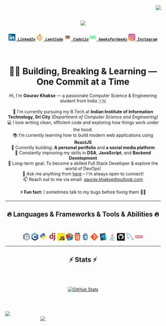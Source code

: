 <img align="right" src="https://visitor-badge.laobi.icu/badge?page_id=VoyagerX21.VoyagerX21">

<h1 align="center">
  <a href="https://git.io/typing-svg">
    <img src="https://readme-typing-svg.herokuapp.com?lines=Hello%2C%20Curious%20Minds!%20%F0%9F%91%8B;This%20is%20Gourav%20Khakse....;Nice%20to%20meet%20you!&center=true&size=30" />
  </a>
</h1>

<h5 align="center">
  <code><a href="https://www.linkedin.com/in/gourav-khakse-586337216/" title="LinkedIn Profile"><img width="22" src="images/linkedin.svg"> LinkedIn</a></code>
  <code><a href="https://leetcode.com/u/khakse_0003/" title="Leetcode Profile"><img width="22" src="images/leetcode.svg"> LeetCode</a></code>
  <code><a href="https://codolio.com/profile/VoyagerX21" title="Codolio Profile"><img width="22" src="images/codolio.png"> Codolio</a></code>
  <code><a href="https://www.geeksforgeeks.org/user/voyager21/" title="GeeksForGeeks Profile"><img width="22" src="images/gfg.svg"> GeeksForGeeks</a></code>
  <code><a href="https://www.instagram.com/_gaurav.khakse_/" title="Instagram Profile"><img width="22" src="images/instagram.svg"> Instagram</a></code>
</h5>
<br>
<h1 align="center">👨‍💻 Building, Breaking & Learning — One Commit at a Time</h1>

<p align="center">
  Hi, I'm <strong>Gourav Khakse</strong> — a passionate Computer Science & Engineering student from India 🇮🇳
  <br><br>
  🔬 I'm currently pursuing my B.Tech at <strong>Indian Institute of Information Technology, Sri City</strong>  
  <em>(Department of Computer Science and Engineering)</em>
  <br>
  💻 I love writing clean, efficient code and exploring how things work under the hood.
  <br>
  📚 I’m currently learning how to build modern web applications using <strong>ReactJS</strong>
  <br>
  🚧 Currently building: <strong>A personal portfolio</strong> and <strong>a social media platform</strong>
  <br>
  🌱 Constantly improving my skills in <strong>DSA</strong>, <strong>JavaScript</strong>, and <strong>Backend Development</strong>
  <br>
  🧠 Long-term goal: To become a skilled Full Stack Developer & explore the world of DevOps!
  <br>
  💬 Ask me anything from <a href="https://github.com/VoyagerX21/VoyagerX21/issues" title="Issues">here</a> – I'm always open to connect!
  <br>
  📫 Reach out to me via email: <a href="mailto:gaurav.khakse@outlook.com">gaurav.khakse@outlook.com</a>
  <br><br>
  <strong>⚡ Fun fact:</strong> I sometimes talk to my bugs before fixing them 🐞😂
</p>

<hr>
<h2 align="center">🔥 Languages & Frameworks & Tools & Abilities 🔥</h2>
<br>
<p align="center">
  <code><img title="C" height="25" src="images/c.svg"></code>
  <code><img title="C++" height="25" src="images/cpp.svg"></code>
  <code><img title="Python" height="25" src="images/python-original.svg"></code>
  <code><img title="Django" height="25" src="images/django.svg"></code>
  <code><img title="Javascript" height="25" src="images/javascript.svg"></code>
  <code><img title="Problem Solving" height="25" src="images/problemSolving.png"></code>
  <code><img title="HTML5" height="25" src="images/html5.svg"></code>
  <code><img title="CSS" height="25" src="images/css.svg"></code>
  <code><img title="Git" height="25" src="images/git-original.svg"></code>
  <code><img title="Visual Studio Code" height="25" src="images/vscode.png"></code>
  <code><img title="Java" height="25" src="images/java-original.svg"></code>
  <code><img title="GitHub" height="25" src="images/github.svg"></code>
  <code><img title="MySQL" height="25" src="images/mysql.svg"></code>
  <code><img title="npm" height="25" src="images/npm.svg"></code>
</p>
<hr>

<h2 align="center">⚡ Stats ⚡</h2>
<br>
<br>
<p align=center>
  <div align=center>
<!--     <a href="https://github.com/denvercoder1/github-readme-streak-stats" title="Go to Source" target="_blank">
      <img align="left" width=390 src="https://streak-stats.demolab.com/?user=VoyagerX21&theme=react&border=61dafb&hide_border=true" alt="Streak Stats" />
    </a> -->
    <a href="https://github.com/anuraghazra/github-readme-stats" title="Go to Source" target="_blank">
      <img align="center" width=390 src="https://github-readme-stats.vercel.app/api?username=VoyagerX21&show_icons=true&theme=react&border_color=61dafb&hide_border=true" alt="GitHub Stats" />
    </a>
  </div>

  <br><br>

  <div align=center>
    <a href="https://github.com/anuraghazra/github-readme-stats">
      <img align="left" width=390 src="https://github-readme-stats.vercel.app/api/top-langs/?username=VoyagerX21&hide=c%23,powershell,Mathematica,Ruby,Objective-C,Objective-C%2b%2b,Cuda&title_color=61dafb&text_color=ffffff&icon_color=61dafb&bg_color=20232a&langs_count=8&layout=compact&border_color=61dafb&hide_border=true&size_weight=0.5&count_weight=0.5" />
    </a>
    <a>
      <img align="right" width=390 src="https://github-readme-activity-graph.vercel.app/graph?username=VoyagerX21&theme=react-dark&bg_color=20232a&hide_border=true" />
    </a>
  </div>
</p>

<!-- <h2 align="center">👨‍💻 Repositories 👨‍💻</h2>
<br>
<div width="100%" align="center">
  <a align="left" href="https://github.com/VoyagerX21/Puzzle" title="Feeds"><img align="left" height="115" width="383"  src="https://github-readme-stats.vercel.app/api/pin/?username=VoyagerX21&repo=Puzzle&theme=react&border_color=61dafb&border_radius=10"></a>
  <a align="right" href="https://github.com/VoyagerX21/DSA" title="Data Structures and Algorithms"><img align="right" height="115" width="383"  src="https://github-readme-stats.vercel.app/api/pin/?username=VoyagerX21&repo=DSA&theme=react&border_color=61dafb&border_radius=10"></a>
</div>
<br/><br/><br/><br/><br/><br/>
<div width="100%" align="center">
  <a align="left" href="https://github.com/VoyagerX21/Bubble-game" title="Bubble game"><img align="left" height="115" width="383"  src="https://github-readme-stats.vercel.app/api/pin/?username=VoyagerX21&repo=Bubble-game&theme=react&border_color=61dafb&border_radius=10"></a>
  <a align="right" href="https://github.com/VoyagerX21/Bing-Puzzle" title="Bing Puzzle"><img align="right" height="115" width="383"  src="https://github-readme-stats.vercel.app/api/pin/?username=VoyagerX21&repo=Bing-Puzzle&theme=react&border_color=61dafb&border_radius=10"></a>
</div>
<br/><br/><br/><br/><br/><br/>
<div width="100%" align="center">
  <a align="left" href="https://github.com/VoyagerX21/Tic_Tac_Toe" title="Tic Tac Tow"><img align="left "height="115" width="383"  src="https://github-readme-stats.vercel.app/api/pin/?username=VoyagerX21&repo=Tic_Tac_Toe&theme=react&border_color=61dafb&border_radius=10"></a>
  <a align="right" href="https://github.com/VoyagerX21/listrindex" title="listrindex"><img align="right" height="115" width="383" src="https://github-readme-stats.vercel.app/api/pin/?username=VoyagerX21&repo=listrindex&theme=react&border_color=61dafb&border_radius=10"></a>
</div>
<br/><br/><br/><br/><br/><br/>

<h4 align="center">
  <a href="https://github.com/VoyagerX21?tab=repositories" title="Show Repositories">🔎 Show More 🔍</a>
</h4> -->
